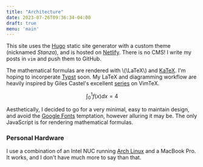 ```yaml
---
title: "Architecture"
date: 2023-07-26T09:36:34-04:00
draft: true
menu: 'main'
---
```


This site uses the [Hugo](https://gohugo.io/) static site generator with a custom theme (nicknamed *Stanza*), and is hosted on [Netlify](https://netlify.com). There is no CMS! I write my posts in `vim` and push them to GitHub.

The mathematical formulas are rendered with \\(\LaTeX\\) and [KaTeX](https://katex.org/). I'm hoping to incorperate [Typst](https://typst.app/) soon. My LaTeX and diagramming workflow are heavily inspired by Giles Castel's excellent [series](https://castel.dev/post/lecture-notes-1/) on VimTeX.

$$\int_0^1 f(x) dx = 4$$

Aesthetically, I decided to go for a very minimal, easy to maintain design, and avoid the [Google Fonts](https://fonts.google.com) temptation, however alluring it may be. The only JavaScript is for rendering mathematical formulas.

### Personal Hardware
I use a combination of an Intel NUC running [Arch Linux](https://archlinux.org) and a MacBook Pro. It works, and I don't have much more to say than that.